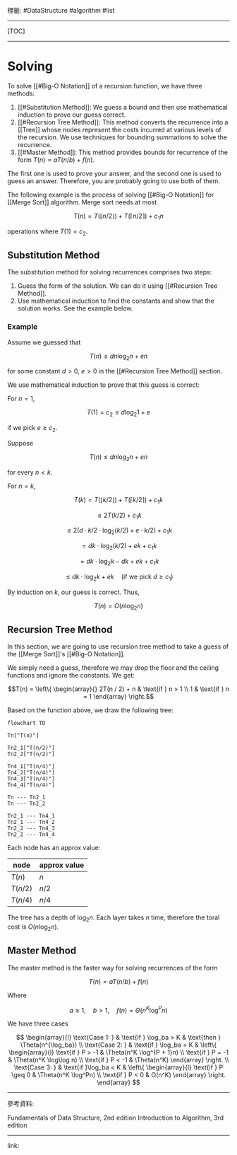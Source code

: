 標籤: #DataStructure #algorithm #list 

---

[TOC]

---

# Solving

To solve [[#Big-O Notation]] of a recursion function, we have three methods:

1. [[#Substitution Method]]: We guess a bound and then use mathematical induction to prove our guess correct.
2. [[#Recursion Tree Method]]: This method converts the recurrence into a [[Tree]] whose nodes represent the costs incurred at various levels of the recursion. We use techniques for bounding summations to solve the recurrence.
3. [[#Master Method]]: This method provides bounds for recurrence of the form $T(n) = aT(n / b) + f(n)$.

The first one is used to prove your answer, and the second one is used to guess an answer. Therefore, you are probably going to use both of them.

The following example is the process of solving [[#Big-O Notation]] for [[Merge Sort]] algorithm. Merge sort needs at most 

$$T(n) = T(\lfloor n / 2 \rfloor) + T(\lceil n / 2 \rceil) + c_1n$$

operations where $T(1) = c_2$.

## Substitution Method

The substitution method for solving recurrences comprises two steps:

1. Guess the form of the solution. We can do it using [[#Recursion Tree Method]].
2. Use mathematical induction to find the constants and show that the solution works. See the example below.

### Example

Assume we guessed that 

$$T(n) \leq dn\log_2 n + en$$

for some constant $d > 0$, $e > 0$ in the [[#Recursion Tree Method]] section.

We use mathematical induction to prove that this guess is correct:

For $n = 1$, 

$$T(1) = c_2 \leq d \log_2 1 + e$$

if we pick $e \geq c_2$.

Suppose

$$T(n) \leq dn \log_2 n + en$$

for every $n < k$.

For $n = k$, 

$$T(k) = 
T(\lfloor k / 2 \rfloor) + 
T(\lceil k / 2 \rceil) + c_1k$$

$$\leq 2T(k / 2) + c_1k$$

$$\leq 2(d \cdot k / 2 \cdot \log_2(k / 2) + 
e \cdot k / 2) + c_1k$$

$$ = dk \cdot \log_2(k / 2) + ek + c_1 k$$

$$ = dk \cdot \log_2 k - dk + ek + c_1k$$

$$\leq dk \cdot \log_2 k + ek \quad(\text{if we pick } d \geq c_1)$$

By induction on $k$, our guess is correct. Thus, 

$$T(n) = O(n \log_2 n)$$

## Recursion Tree Method

In this section, we are going to use recursion tree method to take a guess of the [[Merge Sort]]'s [[#Big-O Notation]].

We simply need a guess, therefore we may drop the floor and the ceiling functions and ignore the constants. We get:

$$T(n) = 
\left\{
	\begin{array}{}
		2T(n / 2) + n & \text{if } n > 1 \\
		1             & \text{if } n = 1
	\end{array}
\right.$$

Based on the function above, we draw the following tree:

```mermaid
flowchart TD

Tn["T(n)"]

Tn2_1["T(n/2)"]
Tn2_2["T(n/2)"]

Tn4_1["T(n/4)"]
Tn4_2["T(n/4)"]
Tn4_3["T(n/4)"]
Tn4_4["T(n/4)"]

Tn --- Tn2_1
Tn --- Tn2_2

Tn2_1 --- Tn4_1
Tn2_1 --- Tn4_2
Tn2_2 --- Tn4_3
Tn2_2 --- Tn4_4
```

Each node has an approx value:

| node       | approx value |
| ---------- | ------------ |
| $T(n)$     | $n$          |
| $T(n / 2)$ | $n / 2$      |
| $T(n / 4)$ | $n / 4$      | 

The tree has a depth of $\log_2 n$. Each layer takes $n$ time, therefore the toral cost is $O(n\log_2 n)$.

## Master Method

The master method is the faster way for solving recurrences of the form

$$T(n) = aT(n / b) + f(n)$$

Where

$$a \geq 1, \quad b > 1, \quad f(n) = \Theta(n^K \log^Pn)$$

We have three cases

$$
\begin{array}{l}
	\text{Case 1: } & \text{if } \log_ba > K &
	\text{then } \Theta(n^{\log_ba}) \\
	\text{Case 2: } & \text{if } \log_ba = K & 
	\left\{
		\begin{array}{l}
			\text{if } P > -1 & \Theta(n^K \log^{P + 1}n) \\
			\text{if } P = -1 & \Theta(n^K \log\log n) \\
			\text{if } P < -1 & \Theta(n^K)
		\end{array}
	\right. \\
	\text{Case 3: } & \text{if }\log_ba < K &
	\left\{
		\begin{array}{l}
			\text{if } P \geq 0 & \Theta(n^K \log^Pn) \\
			\text{if } P < 0 & O(n^K)
		\end{array}
	\right.
\end{array}
$$

---

參考資料:

Fundamentals of Data Structure, 2nd edition
Introduction to Algorithm, 3rd edition

---

link:

